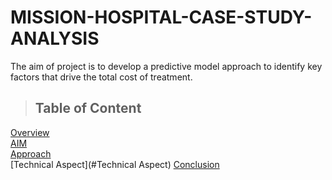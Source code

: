 # MISSION-HOSPITAL-CASE-STUDY-ANALYSIS
The aim of project is to develop a predictive model approach to identify key factors that drive the total cost of treatment.

> ## Table of Content

[Overview](#Overview)  
[AIM](#AIM)  
[Approach](#Approach)  
[Technical Aspect](#Technical Aspect) 
[Conclusion](#Conclusion)




